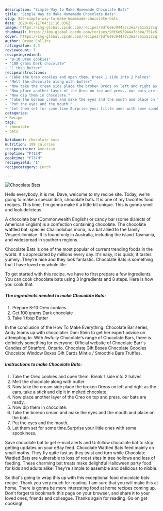 ```yaml
---
description: "Simple Way to Make Homemade Chocolate Bats"
title: "Simple Way to Make Homemade Chocolate Bats"
slug: 936-simple-way-to-make-homemade-chocolate-bats
date: 2020-06-11T04:11:16.036Z
image: https://img-global.cpcdn.com/recipes/9df6e93944a7c3ea/751x532cq70/chocolate-bats-recipe-main-photo.jpg
thumbnail: https://img-global.cpcdn.com/recipes/9df6e93944a7c3ea/751x532cq70/chocolate-bats-recipe-main-photo.jpg
cover: https://img-global.cpcdn.com/recipes/9df6e93944a7c3ea/751x532cq70/chocolate-bats-recipe-main-photo.jpg
author: Bryan Collins
ratingvalue: 4.3
reviewcount: 7
recipeingredient:
- "8-10 Oreo cookies"
- "100 grams Dark chocolate"
- "1 tbsp Butter"
recipeinstructions:
- "Take the Oreo cookies and open them. Break 1 side into 2 halves"
- "Melt the chocolate along with butter"
- "Now take the cream side place the broken Oreos on left and right as the ears. take a stick and dip it in melted chocolate."
- "Now place another layer of the Oreo on top and press. our bats are ready."
- "Now dip them in chocolate."
- "Take the boreon cream and make the eyes and the mouth and place on the bats."
- "Put the eyes and the mouth."
- "Let them set for some time.Surprise your little ones with some spookiness."
categories:
- Recipe
tags:
- chocolate
- bats

katakunci: chocolate bats 
nutrition: 189 calories
recipecuisine: American
preptime: "PT12M"
cooktime: "PT37M"
recipeyield: "1"
recipecategory: Lunch

---
```



![Chocolate Bats](https://img-global.cpcdn.com/recipes/9df6e93944a7c3ea/751x532cq70/chocolate-bats-recipe-main-photo.jpg)

Hello everybody, it is me, Dave, welcome to my recipe site. Today, we're going to make a special dish, chocolate bats. It is one of my favorites food recipes. This time, I'm gonna make it a little bit unique. This is gonna smell and look delicious.

A chocolate bar (Commonwealth English) or candy bar (some dialects of American English) is a confection containing chocolate. The chocolate wattled bat, species Chalinolobus morio, is a bat allied to the family Vespertilionidae. It is found only in Australia, including the island Tasmania, and widespread in southern regions.

Chocolate Bats is one of the most popular of current trending foods in the world. It's appreciated by millions every day. It's easy, it is quick, it tastes yummy. They're nice and they look fantastic. Chocolate Bats is something that I have loved my whole life.


To get started with this recipe, we have to first prepare a few ingredients. You can cook chocolate bats using 3 ingredients and 8 steps. Here is how you cook that.

<!--inarticleads1-->

##### The ingredients needed to make Chocolate Bats:

1. Prepare 8-10 Oreo cookies
1. Get 100 grams Dark chocolate
1. Take 1 tbsp Butter


In the conclusion of the How To Make Everything: Chocolate Bar series, Andy teams up with chocolatier Dani Stein to get her expert advice on attempting to. With Awfully Chocolate&#39;s range of Chocolate Bars, there is definitely something for everyone! Official website of Chocolate Barr&#39;s Candies of Stratford, Ontario. Chocolate Gift Boxes Chocolate Goodies Chocolate Window Boxes Gift Cards Mintie / Smoothie Bars Truffles. 

<!--inarticleads2-->

##### Instructions to make Chocolate Bats:

1. Take the Oreo cookies and open them. Break 1 side into 2 halves
1. Melt the chocolate along with butter
1. Now take the cream side place the broken Oreos on left and right as the ears. take a stick and dip it in melted chocolate.
1. Now place another layer of the Oreo on top and press. our bats are ready.
1. Now dip them in chocolate.
1. Take the boreon cream and make the eyes and the mouth and place on the bats.
1. Put the eyes and the mouth.
1. Let them set for some time.Surprise your little ones with some spookiness.


Save chocolate bat to get e-mail alerts and Unfollow chocolate bat to stop getting updates on your eBay feed. Chocolate Wattled Bats feed mainly on small moths. They fly quite fast as they twist and turn while Chocolate Wattled Bats are vulnerable to loss of roost sites in tree hollows and loss of feeding. These charming bat treats make delightful Halloween party food for kids and adults alike! They&#39;re simple to assemble and delicious to nibble. 

So that's going to wrap this up with this exceptional food chocolate bats recipe. Thank you very much for reading. I am sure that you will make this at home. There is gonna be more interesting food at home recipes coming up. Don't forget to bookmark this page on your browser, and share it to your loved ones, friends and colleague. Thanks again for reading. Go on get cooking!
